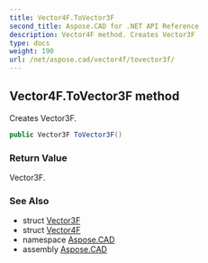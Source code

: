 ```yaml
---
title: Vector4F.ToVector3F
second_title: Aspose.CAD for .NET API Reference
description: Vector4F method. Creates Vector3F
type: docs
weight: 190
url: /net/aspose.cad/vector4f/tovector3f/
---
```

## Vector4F.ToVector3F method

Creates Vector3F.

```csharp
public Vector3F ToVector3F()
```

### Return Value

Vector3F.

### See Also

* struct [Vector3F](../../vector3f/)
* struct [Vector4F](../)
* namespace [Aspose.CAD](../../../aspose.cad/)
* assembly [Aspose.CAD](../../../)


